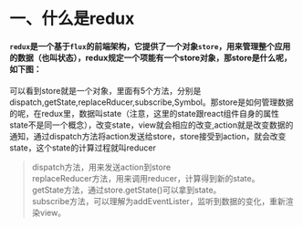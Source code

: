 # 一、什么是redux
#### `redux`是一个基于`flux`的前端架构，它提供了一个对象`store`，用来管理整个应用的数据（也叫状态），redux规定一个项能有一个store对象，那store是什么呢，如下图：
可以看到store就是一个对象，里面有5个方法，分别是dispatch,getState,replaceRducer,subscribe,Symbol。那store是如何管理数据的呢，在redux里，数据叫state（注意，这里的state跟react组件自身的属性state不是同一个概念），改变state，view就会相应的改变,action就是改变数据的通知，通过dispatch方法将action发送给store，store接受到action，就会改变state，这个state的计算过程就叫reducer  
> dispatch方法，用来发送action到store  
replaceReducer方法，用来调用reducer，计算得到新的state。  
getState方法，通过store.getState()可以拿到state。  
subscribe方法，可以理解为addEventLister，监听到数据的变化，重新渲染view。  